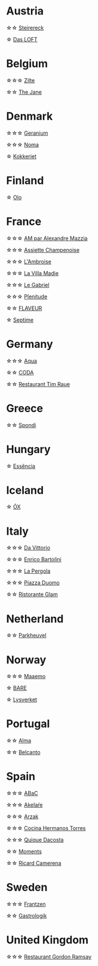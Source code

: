 # Austria
☆☆ [Steirereck](https://www.instagram.com/p/C0gDUhtOtaJ/?hl=en)

☆ [Das LOFT](https://www.instagram.com/p/C0yOEFGOaQ6/?hl=en)

# Belgium
☆☆☆ [Zilte](https://www.instagram.com/p/DF32IbPSWuf/?hl=en)

☆☆ [The Jane](https://www.instagram.com/p/DHK3DIUxwhs/?hl=en)

# Denmark 
☆☆☆ [Geranium](https://www.instagram.com/p/C6xuC5cO3S1/?hl=en)

☆☆☆ [Noma]()

☆ [Kokkeriet](https://www.instagram.com/p/C0djpCFuhdH/?hl=en)

# Finland
☆ [Olo](https://www.instagram.com/p/C0kXuRyvr7N/?hl=en)

# France
☆☆☆ [AM par Alexandre Mazzia](https://www.instagram.com/p/C0lXjQCO57a/?hl=en)

☆☆☆ [Assiette Champenoise](https://www.instagram.com/p/DHLxmhkR1Yx/?hl=en)

☆☆☆ [L'Ambroise](https://www.instagram.com/p/C0gQ2ixO2ro/?hl=en)

☆☆☆ [La Villa Madie](https://www.instagram.com/p/C0hso9SxHFw/?hl=en)

☆☆☆ [Le Gabriel](https://www.instagram.com/p/DHLwRuqxOyt/?hl=en)

☆☆☆ [Plenitude](https://www.instagram.com/p/DF324XGSw4S/?hl=en)

☆☆ [FLAVEUR](https://www.instagram.com/p/C0v0u8Xugql/?hl=en)

☆ [Septime](https://www.instagram.com/p/DF69MvDxgJF/?hl=en)

# Germany
☆☆☆ [Aqua](https://www.instagram.com/p/DHOnXDzPi9K/?hl=en)

☆☆ [CODA](https://www.instagram.com/p/DF4ecM9R8SQ/?hl=en)

☆☆ [Restaurant Tim Raue](https://www.instagram.com/p/DFTqmq7KLxn/?hl=en)

# Greece
☆☆ [Spondi](https://www.instagram.com/p/C0diCM3u6Xl/?hl=en)

# Hungary
☆ [Essência](https://www.instagram.com/p/C0qslg2uP7h/?hl=en)

# Iceland
☆ [ÓX](https://www.instagram.com/p/DFTq7raqVYq/?hl=en)

# Italy
☆☆☆ [Da Vittorio](https://www.instagram.com/p/C0kYc11vQQS/?hl=en)

☆☆☆ [Enrico Bartolini](https://www.instagram.com/p/C0kYLAQvB97/?hl=en)

☆☆☆ [La Pergola](https://www.instagram.com/p/C0dilbjOiJ4/?hl=en)

☆☆☆ [Piazza Duomo](https://www.instagram.com/p/C0kbYhzvKP-/?hl=en)

☆☆ [Ristorante Glam](https://www.instagram.com/p/C6uaxOdKjhI/?hl=en)

# Netherland
☆☆ [Parkheuvel](https://www.instagram.com/p/C0vxSCGOt2E/?hl=en)

# Norway
☆☆☆ [Maaemo](https://www.instagram.com/p/C0dho7su4cT/?hl=en)

☆ [BARE](https://www.instagram.com/p/C0v1kB5OUDw/?hl=en)

☆ [Lysverket](https://www.instagram.com/p/C0dmbYEuhj9/?hl=en)

# Portugal
☆☆ [Alma](https://www.instagram.com/p/C0dfv_qO5u5/?hl=en) 

☆☆ [Belcanto](https://www.instagram.com/p/C0gR_VXu8No/?hl=en)

# Spain
☆☆☆ [ABaC](https://www.instagram.com/p/C0yOhzSObHM/?hl=en)

☆☆☆ [Akelaŕe](https://www.instagram.com/p/C0gOSwbuifJ/?hl=en)

☆☆☆ [Arzak](https://www.instagram.com/p/C0dmGxGum1M/?hl=en)

☆☆☆ [Cocina Hermanos Torres](https://www.instagram.com/p/C0jHIV2ryhY/?hl=en)

☆☆☆ [Quique Dacosta](https://www.instagram.com/p/C61E2I0L6TA/?hl=en)

☆☆ [Moments](https://www.instagram.com/p/C0lcaY5uKRd/?hl=en)

☆☆ [Ricard Camerena](https://www.instagram.com/p/C6ubkO-KxlZ/?hl=en)

# Sweden
☆☆☆ [Frantzen](https://www.instagram.com/p/DF31JgHyiCJ/?hl=en)

☆☆ [Gastrologik](https://www.instagram.com/p/C0yKzUQrMpe/?hl=en)

# United Kingdom
☆☆☆ [Restaurant Gordon Ramsay](https://www.instagram.com/p/C0gHdWsO0cO/?hl=en)
